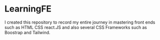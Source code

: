 # LearningFE
I created this repository to record my entire journey in mastering front ends such as HTML CSS react.JS and also several CSS Frameworks such as Boostrap and Tailwind.
